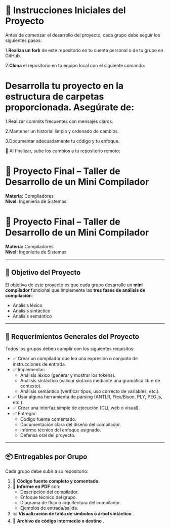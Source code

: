 # 🚀 Instrucciones Iniciales del Proyecto

Antes de comenzar el desarrollo del proyecto, cada grupo debe seguir los siguientes pasos:

1.**Realiza un fork** de este repositorio en tu cuenta personal o de tu grupo en GitHub. 

2.**Clona** el repositorio en tu equipo local con el siguiente comando:

# Desarrolla tu proyecto en la estructura de carpetas proporcionada. Asegúrate de:

1.Realizar commits frecuentes con mensajes claros.

2.Mantener un historial limpio y ordenado de cambios.

3.Documentar adecuadamente tu código y tu enfoque.

🔁 Al finalizar, sube los cambios a tu repositorio remoto:

# 🧩 Proyecto Final – Taller de Desarrollo de un Mini Compilador

**Materia:** Compiladores  
**Nivel:** Ingeniería de Sistemas

# 🧩 Proyecto Final – Taller de Desarrollo de un Mini Compilador

**Materia:** Compiladores  
**Nivel:** Ingeniería de Sistemas  

---
## 🎯 Objetivo del Proyecto

El objetivo de este proyecto es que cada grupo desarrolle un **mini compilador** funcional que implemente las **tres fases de análisis de compilación**:

- Análisis léxico
- Análisis sintáctico
- Análisis semántico

---

## 🧾 Requerimientos Generales del Proyecto

Todos los grupos deben cumplir con los siguientes requisitos:

- ✅ Crear un compilador que lea una expresión o conjunto de instrucciones de entrada.
- ✅ Implementar:
  - Análisis léxico (generar y mostrar los tokens).
  - Análisis sintáctico (validar sintaxis mediante una gramática libre de contexto).
  - Análisis semántico (verificar tipos, uso correcto de variables, etc.).
- ✅ Usar alguna herramienta de parsing (ANTLR, Flex/Bison, PLY, PEG.js, etc.).
- ✅ Crear una interfaz simple de ejecución (CLI, web o visual).
- ✅ Entregar:
  - Código fuente comentado.
  - Documentación clara del diseño del compilador.
  - Informe técnico del enfoque asignado.
  - Defensa oral del proyecto.

---

## 📦 Entregables por Grupo

Cada grupo debe subir a su repositorio:

1. 📁 **Código fuente completo y comentado.**
2. 📄 **Informe en PDF** con:
   - Descripción del compilador.
   - Enfoque técnico del grupo.
   - Diagrama de flujo o arquitectura del compilador.
   - Ejemplos de entrada/salida.
3. 📊 **Visualización de tabla de símbolos o árbol sintáctico** .
4. 🧾 **Archivo de código intermedio o destino** .

